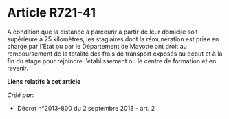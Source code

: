 # Article R721-41

A condition que la distance à parcourir à partir de leur domicile soit supérieure à 25 kilomètres, les stagiaires dont la
rémunération est prise en charge par l'Etat ou par le Département de Mayotte ont droit au remboursement de la totalité des
frais de transport exposés au début et à la fin du stage pour rejoindre l'établissement ou le centre de formation et en
revenir.

**Liens relatifs à cet article**

_Créé par_:

  - Décret n°2013-800 du 2 septembre 2013 - art. 2
